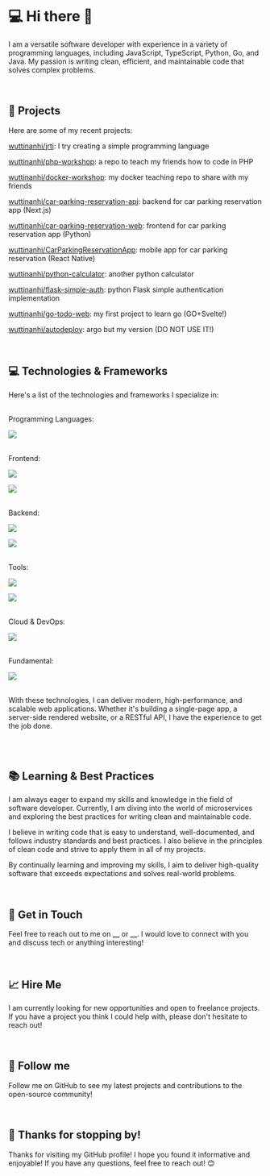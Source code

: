 # 💻 Hi there 👋

I am a versatile software developer with experience in a variety of programming languages, including JavaScript, TypeScript, Python, Go, and Java. My passion is writing clean, efficient, and maintainable code that solves complex problems.

<br>

## 🚀 Projects

Here are some of my recent projects:

<a href="https://github.com/wuttinanhi/jrti">wuttinanhi/jrti</a>: I try creating a simple programming language

<a href="https://github.com/wuttinanhi/php-workshop">wuttinanhi/php-workshop</a>: a repo to teach my friends how to code in PHP

<a href="https://github.com/wuttinanhi/docker-workshop">wuttinanhi/docker-workshop</a>: my docker teaching repo to share with my friends

<a href="https://github.com/wuttinanhi/car-parking-reservation-api">wuttinanhi/car-parking-reservation-api</a>: backend for car parking reservation app (Next.js)

<a href="https://github.com/wuttinanhi/car-parking-reservation-web">wuttinanhi/car-parking-reservation-web</a>:
frontend for car parking reservation app (Python)

<a href="https://github.com/wuttinanhi/CarParkingReservationApp">wuttinanhi/CarParkingReservationApp</a>:
mobile app for car parking reservation (React Native)

<a href="https://github.com/wuttinanhi/python-calculator">wuttinanhi/python-calculator</a>:
another python calculator

<a href="https://github.com/wuttinanhi/flask-simple-auth">wuttinanhi/flask-simple-auth</a>:
python Flask simple authentication implementation

<a href="https://github.com/wuttinanhi/go-todo-web">wuttinanhi/go-todo-web</a>:
my first project to learn go (GO+Svelte!)

<a href="https://github.com/wuttinanhi/autodeploy">wuttinanhi/autodeploy</a>:
argo but my version (DO NOT USE IT!)

<br>

## 💻 Technologies & Frameworks

Here's a list of the technologies and frameworks I specialize in:

<br>
Programming Languages:

![](https://skillicons.dev/icons?i=python,golang,typescript,javascript,java,lua,dart,php)

<br>
Frontend:

![](https://skillicons.dev/icons?i=js,html,css,dart,wasm)

![](https://skillicons.dev/icons?i=react,nextjs,tailwindcss,vite,svelte,materialui,bootstrap,flutter)

<br>
Backend:

![](https://skillicons.dev/icons?i=go,nodejs,python,java,php,nestjs,flask,fastapi,express,prisma)

![](https://skillicons.dev/icons?i=mysql,sqlite,postgresql,mongodb,redis,kafka,rabbitmq,firebase,supabase)

<br>
Tools:

![](https://skillicons.dev/icons?i=vscode,idea,git,linux,bash)

![](https://skillicons.dev/icons?i=github,stackoverflow,figma,postman,replit,codepen,unity,unreal)

<br>
Cloud & DevOps:

![](https://skillicons.dev/icons?i=docker,cloudflare,nginx,firebase,linux,vercel,netlify,heroku)

<br>
Fundamental:

![](https://skillicons.dev/icons?i=k8s,c,cpp,rust,deno)

<br>
With these technologies, I can deliver modern, high-performance, and scalable web applications. Whether it's building a single-page app, a server-side rendered website, or a RESTful API, I have the experience to get the job done.

<br><br>

## 📚 Learning & Best Practices

I am always eager to expand my skills and knowledge in the field of software developer. Currently, I am diving into the world of microservices and exploring the best practices for writing clean and maintainable code.

I believe in writing code that is easy to understand, well-documented, and follows industry standards and best practices. I also believe in the principles of clean code and strive to apply them in all of my projects.

By continually learning and improving my skills, I aim to deliver high-quality software that exceeds expectations and solves real-world problems.

<br>

## 💬 Get in Touch

Feel free to reach out to me on **\_\_** or **\_\_**. I would love to connect with you and discuss tech or anything interesting!

<br>

## 📈 Hire Me

I am currently looking for new opportunities and open to freelance projects. If you have a project you think I could help with, please don't hesitate to reach out!

<br>

## 🚀 Follow me

Follow me on GitHub to see my latest projects and contributions to the open-source community!

<br>

## 💖 Thanks for stopping by!

Thanks for visiting my GitHub profile!
I hope you found it informative and enjoyable!
If you have any questions, feel free to reach out! 😊
